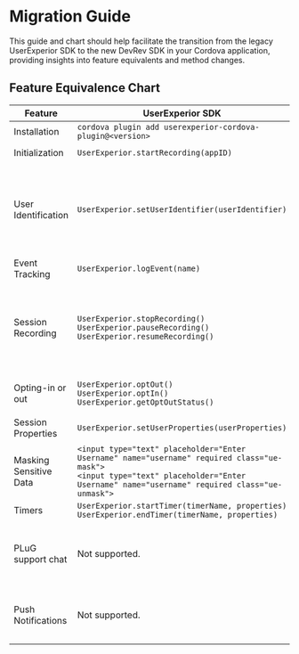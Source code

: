 # Migration Guide
This guide and chart should help facilitate the transition from the legacy UserExperior SDK to the new DevRev SDK in your Cordova application, providing insights into feature equivalents and method changes.

## Feature Equivalence Chart

| Feature | UserExperior SDK | DevRev SDK |
|-|-|-|
| Installation | `cordova plugin add userexperior-cordova-plugin@<version>` | `cordova plugin add @devrev/sdk-cordova@<version>` |
| Initialization | `UserExperior.startRecording(appID)` | `DevRev.configure(appID, successCallback, errorCallback)` |
| User Identification | `UserExperior.setUserIdentifier(userIdentifier)` | `DevRev.identifyAnonymousUser(userID, successCallback, errorCallback)`<br> `DevRev.identifyUnverifiedUser(identity, successCallback, errorCallback)`<br> `DevRev.identifyVerifiedUser(userID, sessionToken, successCallback, errorCallback)`<br> `DevRev.updateUser(identity, successCallback, errorCallback)`<br> `DevRev.logout(deviceID, successCallback, errorCallback)` |
| Event Tracking | `UserExperior.logEvent(name)` | `DevRev.trackEvent(name, properties, successCallback, errorCallback)` |
| Session Recording | `UserExperior.stopRecording()`<br />`UserExperior.pauseRecording()`<br />`UserExperior.resumeRecording()` | `DevRev.startRecording(successCallback, errorCallback)`<br />`DevRev.stopRecording(successCallback, errorCallback)`<br />`DevRev.pauseRecording(successCallback, errorCallback)`<br />`DevRev.resumeRecording(successCallback, errorCallback)`<br />`DevRev.processAllOnDemandSessions(successCallback, errorCallback)` |
| Opting-in or out | `UserExperior.optOut()`<br> `UserExperior.optIn()`<br> `UserExperior.getOptOutStatus()` | `DevRev.stopAllMonitoring(successCallback, errorCallback)`<br> `DevRev.resumeAllMonitoring(successCallback, errorCallback)` |
| Session Properties | `UserExperior.setUserProperties(userProperties)` | `DevRev.addSessionProperties(properties, successCallback, errorCallback)`<br />`DevRev.clearSessionProperties()` |
| Masking Sensitive Data | `<input type="text" placeholder="Enter Username" name="username" required class="ue-mask">`<br />`<input type="text" placeholder="Enter Username" name="username" required class="ue-unmask">` | `<input type="text" placeholder="Enter Username" name="username" required class="devrev-mask">`<br />`<input type="text" placeholder="Enter Username" name="username" required class="devrev-unmask">` |
| Timers | `UserExperior.startTimer(timerName, properties)`<br> `UserExperior.endTimer(timerName, properties)` | `DevRev.startTimer(name, properties)`<br> `DevRev.endTimer(name, properties)` |
| PLuG support chat | Not supported. | `DevRev.showSupport(successCallback, errorCallback)`<br> `DevRev.createSupportConversation(successCallback, errorCallback)`<br> `DevRev.setShouldDismissModalsOnOpenLink(value, successCallback, errorCallback)`<br> `DevRevSDK.setInAppLinkHandler(handler, successCallback, errorCallback)` |
| Push Notifications | Not supported. | `DevRev.registerDeviceToken(deviceToken, deviceID, successCallback, errorCallback)`<br> `DevRev.unregisterDevice(deviceID, successCallback, errorCallback)`<br>`DevRev.processPushNotification(payload, successCallback, errorCallback)` |
